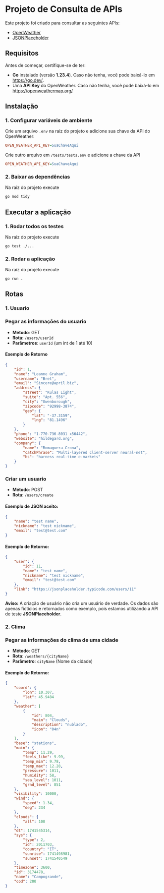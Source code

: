 # Projeto de Consulta de APIs

Este projeto foi criado para consultar as seguintes APIs:

- [OpenWeather](https://openweathermap.org/)
- [JSONPlaceholder](https://jsonplaceholder.typicode.com/)

## Requisitos

Antes de começar, certifique-se de ter:

- **Go** instalado (versão **1.23.4**).
Caso não tenha, você pode baixá-lo em https://go.dev/.
- Uma **API Key** do OpenWeather.
Caso não tenha, você pode baixá-lo em https://openweathermap.org/

## Instalação

### 1. Configurar variáveis de ambiente

Crie um arquivo `.env` na raiz do projeto e adicione sua chave da API do OpenWeather:

```ini
OPEN_WEATHER_API_KEY=SuaChaveAqui
```
Crie outro arquivo em `/tests/tests.env` e adicione a chave da API
```ini
OPEN_WEATHER_API_KEY=SuaChaveAqui
```

### 2. Baixar as dependências

Na raiz do projeto execute

```bash
go mod tidy
```

## Executar a aplicação

### 1. Rodar todos os testes

Na raiz do projeto execute

```bash
go test ./...
```

### 2. Rodar a aplicação

Na raiz do projeto execute

```bash
go run .
```

## Rotas

### 1. Usuario

### Pegar as informações do usuario

- **Método**: GET
- **Rota**: `/users/userId` 
- **Parâmetros**: `userId` (um int de 1 até 10)
 
#### Exemplo de Retorno

```json
{
    "id": 1,
    "name": "Leanne Graham",
    "username": "Bret",
    "email": "Sincere@april.biz",
    "address": {
        "street": "Kulas Light",
        "suite": "Apt. 556",
        "city": "Gwenborough",
        "zipcode": "92998-3874",
        "geo": {
            "lat": "-37.3159",
            "lng": "81.1496"
        }
    },
    "phone": "1-770-736-8031 x56442",
    "website": "hildegard.org",
    "company": {
        "name": "Romaguera-Crona",
        "catchPhrase": "Multi-layered client-server neural-net",
        "bs": "harness real-time e-markets"
    }
}
```

### Criar um usuario

- **Método**: POST
- **Rota**: `/users/create`

#### Exemplo de JSON aceito:

```json
{
    "name": "test name",
    "nickname": "test nickname",
    "email": "test@test.com"
}
```

#### Exemplo de Retorno:

```json
{
    "user": {
        "id": 11,
        "name": "test name",
        "nickname": "test nickname",
        "email": "test@test.com"
    },
    "link": "https://jsonplaceholder.typicode.com/users/11"
}
```

**Aviso:** A criação de usuário não cria um usuário de verdade. Os dados são apenas fictícios e retornados como exemplo, pois estamos utilizando a API de teste **JSONPlaceholder**.

### 2. Clima

### Pegar as informações do clima de uma cidade

- **Método**: GET
- **Rota**: `/weathers/{cityName}`
- **Parâmetro**: `cityName` (Nome da cidade)

#### Exemplo de Retorno:

```json
{
    "coord": {
        "lon": 10.307,
        "lat": 45.9484
    },
    "weather": [
        {
            "id": 804,
            "main": "Clouds",
            "description": "nublado",
            "icon": "04n"
        }
    ],
    "base": "stations",
    "main": {
        "temp": 11.29,
        "feels_like": 9.99,
        "temp_min": 9.78,
        "temp_max": 12.28,
        "pressure": 1011,
        "humidity": 58,
        "sea_level": 1011,
        "grnd_level": 851
    },
    "visibility": 10000,
    "wind": {
        "speed": 1.34,
        "deg": 234
    },
    "clouds": {
        "all": 100
    },
    "dt": 1741545314,
    "sys": {
        "type": 2,
        "id": 2011703,
        "country": "IT",
        "sunrise": 1741498981,
        "sunset": 1741540549
    },
    "timezone": 3600,
    "id": 3174478,
    "name": "Campogrande",
    "cod": 200
}
```